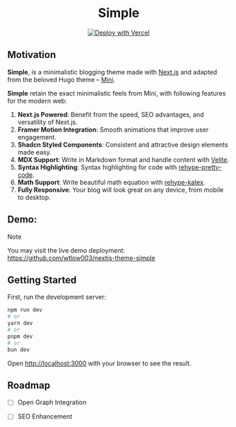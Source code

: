 <h1 align="center">Simple</h1>

<p align="center">
    <a href="https://vercel.com/new/clone?repository-url=https%3A%2F%2Fgithub.com%2Fwtlow003%2Fnextjs-theme-simple"><img src="https://vercel.com/button" alt="Deploy with Vercel"/></a>
</p>

## Motivation

**Simple**, is a minimalistic blogging theme made with [Next.js](https://nextjs.org/) and adapted from the beloved Hugo theme – [Mini](https://github.com/nodejh/hugo-theme-mini).

**Simple** retain the exact minimalistic feels from Mini, with following features for the modern web:

1. **Next.js Powered**: Benefit from the speed, SEO advantages, and versatility of Next.js.
2. **Framer Motion Integration**: Smooth animations that improve user engagement.
3. **Shadcn Styled Components**: Consistent and attractive design elements made easy.
4. **MDX Support**: Write in Markdown format and handle content with [Velite](https://velite.js.org/guide/introduction).
5. **Syntax Highlighting**: Syntax highlighting for code with [rehype-pretty-code](https://rehype-pretty.pages.dev/).
6. **Math Support**: Write beautiful math equation with [rehype-katex](https://www.npmjs.com/package/rehype-katex).
4. **Fully Responsive**: Your blog will look great on any device, from mobile to desktop.

## Demo:

> [!NOTE]
>
> You may visit the live demo deployment: https://github.com/wtlow003/nextjs-theme-simple


## Getting Started

First, run the development server:

```bash
npm run dev
# or
yarn dev
# or
pnpm dev
# or
bun dev
```

Open [http://localhost:3000](http://localhost:3000) with your browser to see the result.


## Roadmap

- [ ] Open Graph Integration
- [ ] SEO Enhancement

